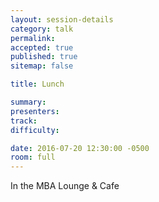 ```yaml
---
layout: session-details
category: talk
permalink:
accepted: true
published: true
sitemap: false

title: Lunch

summary:
presenters:
track:
difficulty:

date: 2016-07-20 12:30:00 -0500
room: full
---
```

In the MBA Lounge & Cafe

